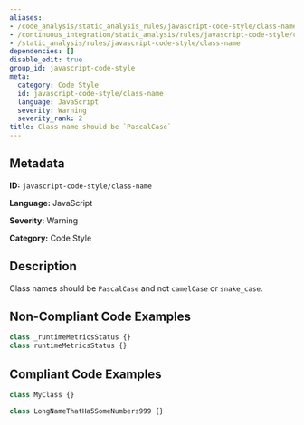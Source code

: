 ```yaml
---
aliases:
- /code_analysis/static_analysis_rules/javascript-code-style/class-name
- /continuous_integration/static_analysis/rules/javascript-code-style/class-name
- /static_analysis/rules/javascript-code-style/class-name
dependencies: []
disable_edit: true
group_id: javascript-code-style
meta:
  category: Code Style
  id: javascript-code-style/class-name
  language: JavaScript
  severity: Warning
  severity_rank: 2
title: Class name should be `PascalCase`
---
```

<!--  SOURCED FROM https://github.com/DataDog/datadog-static-analyzer-rule-docs -->


## Metadata
**ID:** `javascript-code-style/class-name`

**Language:** JavaScript

**Severity:** Warning

**Category:** Code Style

## Description
Class names should be `PascalCase` and not `camelCase` or `snake_case`.

## Non-Compliant Code Examples
```javascript
class _runtimeMetricsStatus {}
class runtimeMetricsStatus {}
```

## Compliant Code Examples
```javascript
class MyClass {}

class LongNameThatHa5SomeNumbers999 {}
```
